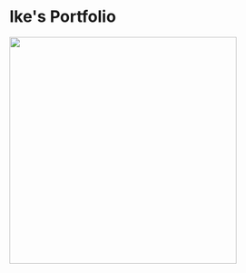 # Ike's Portfolio


<img src= "https://images.zola.com/070d8c12-1d84-40ef-9b9f-4e96ce7b801d?w=1000" width='400'/>


